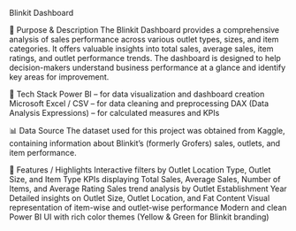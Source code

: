 Blinkit Dashboard

📌 Purpose & Description
The Blinkit Dashboard provides a comprehensive analysis of sales performance across various outlet types, sizes, and item categories. It offers valuable insights into total sales, average sales, item ratings, and outlet performance trends. The dashboard is designed to help decision-makers understand business performance at a glance and identify key areas for improvement.

🧠 Tech Stack
Power BI – for data visualization and dashboard creation
Microsoft Excel / CSV – for data cleaning and preprocessing
DAX (Data Analysis Expressions) – for calculated measures and KPIs

📊 Data Source
The dataset used for this project was obtained from Kaggle, containing information about Blinkit’s (formerly Grofers) sales, outlets, and item performance.

🌟 Features / Highlights
Interactive filters by Outlet Location Type, Outlet Size, and Item Type
KPIs displaying Total Sales, Average Sales, Number of Items, and Average Rating
Sales trend analysis by Outlet Establishment Year
Detailed insights on Outlet Size, Outlet Location, and Fat Content
Visual representation of item-wise and outlet-wise performance
Modern and clean Power BI UI with rich color themes (Yellow & Green for Blinkit branding)

